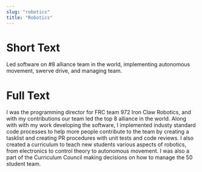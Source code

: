 ```yaml
---
slug: "robotics"
title: "Robotics"
---
```


# Short Text

Led software on #8 alliance team in the world, implementing autonomous movement, swerve drive, and managing team.

# Full Text

I was the programming director for FRC team 972 Iron Claw Robotics, and with my contributions our team led the top 8 alliance in the world. Along with with my work developing the software, I implemented industy standard code processes to help more people contribute to the team by creating a tasklist and creating PR procedures with unit tests and code reviews. I also created a curriculum to teach new students various aspects of robotics, from electronics to control theory to autonomous movement. I was also a part of the Curriculum Council making decisions on how to manage the 50 student team.
